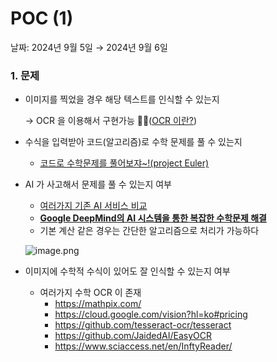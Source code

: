 # POC (1)

날짜: 2024년 9월 5일 → 2024년 9월 6일

### 1. 문제

- 이미지를 찍었을 경우 해당 텍스트를 인식할 수 있는지
    
    → OCR 을 이용해서 구현가능 🙆‍♂️([OCR 이란?](../%E1%84%8C%E1%85%A1%E1%84%85%E1%85%AD%E1%84%8C%E1%85%A9%E1%84%89%E1%85%A1%20ec06b93f3df9445986bfd349926e84bd/OCR%20%E1%84%8B%E1%85%B5%E1%84%85%E1%85%A1%E1%86%AB%20013ea6e612f8432191220a772c01a034.md)) 
    
- 수식을 입력받아 코드(알고리즘)로 수학 문제를 풀 수 있는지
    - [코드로 수학문제를 풀어보쟈~!(project Euler)](../%E1%84%8C%E1%85%A1%E1%84%85%E1%85%AD%E1%84%8C%E1%85%A9%E1%84%89%E1%85%A1%20ec06b93f3df9445986bfd349926e84bd/%E1%84%8F%E1%85%A9%E1%84%83%E1%85%B3%E1%84%85%E1%85%A9%20%E1%84%89%E1%85%AE%E1%84%92%E1%85%A1%E1%86%A8%E1%84%86%E1%85%AE%E1%86%AB%E1%84%8C%E1%85%A6%E1%84%85%E1%85%B3%E1%86%AF%20%E1%84%91%E1%85%AE%E1%86%AF%E1%84%8B%E1%85%A5%E1%84%87%E1%85%A9%E1%84%8C%E1%85%A3~!(project%20Euler)%20a409d574b15f40b69a749fda64ab154e.md)
- AI 가 사고해서 문제를 풀 수 있는지 여부
    - [여러가지 기존 AI 서비스 비교](../%E1%84%8C%E1%85%A1%E1%84%85%E1%85%AD%E1%84%8C%E1%85%A9%E1%84%89%E1%85%A1%20ec06b93f3df9445986bfd349926e84bd/%E1%84%8B%E1%85%A7%E1%84%85%E1%85%A5%E1%84%80%E1%85%A1%E1%84%8C%E1%85%B5%20%E1%84%80%E1%85%B5%E1%84%8C%E1%85%A9%E1%86%AB%20AI%20%E1%84%89%E1%85%A5%E1%84%87%E1%85%B5%E1%84%89%E1%85%B3%20%E1%84%87%E1%85%B5%E1%84%80%E1%85%AD%204ce7cc3d7df84a95b9d5be70b4806df8.md)
    - [**Google DeepMind의 AI 시스템을 통한 복잡한 수학문제 해결**](https://www.technologyreview.com/2024/07/25/1095315/google-deepminds-ai-systems-can-now-solve-complex-math-problems/)
    - 기본 계산 같은 경우는 간단한 알고리즘으로 처리가 가능하다
    
    ![image.png](../1%E1%84%8E%E1%85%A1%20POC(%E1%84%80%E1%85%A1%E1%84%82%E1%85%B3%E1%86%BC%20%E1%84%8B%E1%85%A7%E1%84%87%E1%85%AE)%204991266be0994109b9d59d9f98a08b30/image.png)
    
- 이미지에 수학적 수식이 있어도 잘 인식할 수 있는지 여부
    - 여러가지 수학 OCR 이 존재
        - https://mathpix.com/
        - https://cloud.google.com/vision?hl=ko#pricing
        - https://github.com/tesseract-ocr/tesseract
        - https://github.com/JaidedAI/EasyOCR
        - https://www.sciaccess.net/en/InftyReader/
